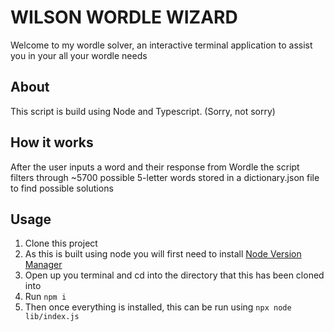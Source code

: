 WILSON WORDLE WIZARD
====================

Welcome to my wordle solver, an interactive terminal application to assist you in your all your wordle needs

About
----------

This script is build using Node and Typescript. (Sorry, not sorry)


How it works
------------
After the user inputs a word and their response from Wordle the script filters through ~5700 possible 5-letter words stored in a dictionary.json file to find possible solutions

Usage
-----
1. Clone this project
2. As this is built using node you will first need to install [Node Version Manager](https://github.com/nvm-sh/nvm)
3. Open up you terminal and cd into the directory that this has been cloned into
4. Run `npm i`
5. Then once everything is installed, this can be run using `npx node lib/index.js`
